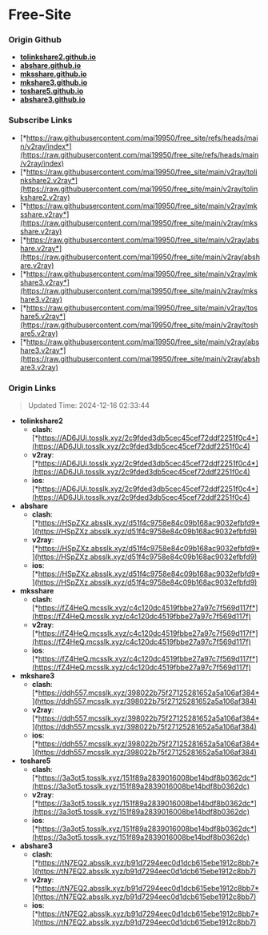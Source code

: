 # Free-Site

### Origin Github

- [**tolinkshare2.github.io**](https://github.com/tolinkshare2/tolinkshare2.github.io)
- [**abshare.github.io**](https://github.com/abshare/abshare.github.io)
- [**mksshare.github.io**](https://github.com/mksshare/mksshare.github.io)
- [**mkshare3.github.io**](https://github.com/mkshare3/mkshare3.github.io)
- [**toshare5.github.io**](https://github.com/toshare5/toshare5.github.io)
- [**abshare3.github.io**](https://github.com/abshare3/abshare3.github.io)

### Subscribe Links

- [*https://raw.githubusercontent.com/mai19950/free_site/refs/heads/main/v2ray/index*](https://raw.githubusercontent.com/mai19950/free_site/refs/heads/main/v2ray/index)
- [*https://raw.githubusercontent.com/mai19950/free_site/main/v2ray/tolinkshare2.v2ray*](https://raw.githubusercontent.com/mai19950/free_site/main/v2ray/tolinkshare2.v2ray)
- [*https://raw.githubusercontent.com/mai19950/free_site/main/v2ray/mksshare.v2ray*](https://raw.githubusercontent.com/mai19950/free_site/main/v2ray/mksshare.v2ray)
- [*https://raw.githubusercontent.com/mai19950/free_site/main/v2ray/abshare.v2ray*](https://raw.githubusercontent.com/mai19950/free_site/main/v2ray/abshare.v2ray)
- [*https://raw.githubusercontent.com/mai19950/free_site/main/v2ray/mkshare3.v2ray*](https://raw.githubusercontent.com/mai19950/free_site/main/v2ray/mkshare3.v2ray)
- [*https://raw.githubusercontent.com/mai19950/free_site/main/v2ray/toshare5.v2ray*](https://raw.githubusercontent.com/mai19950/free_site/main/v2ray/toshare5.v2ray)
- [*https://raw.githubusercontent.com/mai19950/free_site/main/v2ray/abshare3.v2ray*](https://raw.githubusercontent.com/mai19950/free_site/main/v2ray/abshare3.v2ray)

### Origin Links

> Updated Time: 2024-12-16 02:33:44

- **tolinkshare2**
  - **clash**: [*https://AD6JUi.tosslk.xyz/2c9fded3db5cec45cef72ddf2251f0c4*](https://AD6JUi.tosslk.xyz/2c9fded3db5cec45cef72ddf2251f0c4)
  - **v2ray**: [*https://AD6JUi.tosslk.xyz/2c9fded3db5cec45cef72ddf2251f0c4*](https://AD6JUi.tosslk.xyz/2c9fded3db5cec45cef72ddf2251f0c4)
  - **ios**: [*https://AD6JUi.tosslk.xyz/2c9fded3db5cec45cef72ddf2251f0c4*](https://AD6JUi.tosslk.xyz/2c9fded3db5cec45cef72ddf2251f0c4)
- **abshare**
  - **clash**: [*https://HSpZXz.absslk.xyz/d51f4c9758e84c09b168ac9032efbfd9*](https://HSpZXz.absslk.xyz/d51f4c9758e84c09b168ac9032efbfd9)
  - **v2ray**: [*https://HSpZXz.absslk.xyz/d51f4c9758e84c09b168ac9032efbfd9*](https://HSpZXz.absslk.xyz/d51f4c9758e84c09b168ac9032efbfd9)
  - **ios**: [*https://HSpZXz.absslk.xyz/d51f4c9758e84c09b168ac9032efbfd9*](https://HSpZXz.absslk.xyz/d51f4c9758e84c09b168ac9032efbfd9)
- **mksshare**
  - **clash**: [*https://fZ4HeQ.mcsslk.xyz/c4c120dc4519fbbe27a97c7f569d117f*](https://fZ4HeQ.mcsslk.xyz/c4c120dc4519fbbe27a97c7f569d117f)
  - **v2ray**: [*https://fZ4HeQ.mcsslk.xyz/c4c120dc4519fbbe27a97c7f569d117f*](https://fZ4HeQ.mcsslk.xyz/c4c120dc4519fbbe27a97c7f569d117f)
  - **ios**: [*https://fZ4HeQ.mcsslk.xyz/c4c120dc4519fbbe27a97c7f569d117f*](https://fZ4HeQ.mcsslk.xyz/c4c120dc4519fbbe27a97c7f569d117f)
- **mkshare3**
  - **clash**: [*https://ddh557.mcsslk.xyz/398022b75f27125281652a5a106af384*](https://ddh557.mcsslk.xyz/398022b75f27125281652a5a106af384)
  - **v2ray**: [*https://ddh557.mcsslk.xyz/398022b75f27125281652a5a106af384*](https://ddh557.mcsslk.xyz/398022b75f27125281652a5a106af384)
  - **ios**: [*https://ddh557.mcsslk.xyz/398022b75f27125281652a5a106af384*](https://ddh557.mcsslk.xyz/398022b75f27125281652a5a106af384)
- **toshare5**
  - **clash**: [*https://3a3ot5.tosslk.xyz/151f89a2839016008be14bdf8b0362dc*](https://3a3ot5.tosslk.xyz/151f89a2839016008be14bdf8b0362dc)
  - **v2ray**: [*https://3a3ot5.tosslk.xyz/151f89a2839016008be14bdf8b0362dc*](https://3a3ot5.tosslk.xyz/151f89a2839016008be14bdf8b0362dc)
  - **ios**: [*https://3a3ot5.tosslk.xyz/151f89a2839016008be14bdf8b0362dc*](https://3a3ot5.tosslk.xyz/151f89a2839016008be14bdf8b0362dc)
- **abshare3**
  - **clash**: [*https://tN7EQ2.absslk.xyz/b91d7294eec0d1dcb615ebe1912c8bb7*](https://tN7EQ2.absslk.xyz/b91d7294eec0d1dcb615ebe1912c8bb7)
  - **v2ray**: [*https://tN7EQ2.absslk.xyz/b91d7294eec0d1dcb615ebe1912c8bb7*](https://tN7EQ2.absslk.xyz/b91d7294eec0d1dcb615ebe1912c8bb7)
  - **ios**: [*https://tN7EQ2.absslk.xyz/b91d7294eec0d1dcb615ebe1912c8bb7*](https://tN7EQ2.absslk.xyz/b91d7294eec0d1dcb615ebe1912c8bb7)
